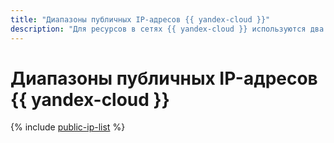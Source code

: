 ```yaml
---
title: "Диапазоны публичных IP-адресов {{ yandex-cloud }}"
description: "Для ресурсов в сетях {{ yandex-cloud }} используются два типа публичных IP-адресов: адреса ресурсов {{ yandex-cloud }}, и адреса, которые используются {{ yandex-cloud }} для работы сервисов."
---
```


# Диапазоны публичных IP-адресов {{ yandex-cloud }}

{% include [public-ip-list](../_includes/vpc/public-ip-list.md) %}

